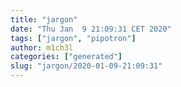 ```yaml
---
title: "jargon"
date: "Thu Jan  9 21:09:31 CET 2020"
tags: ["jargon", "pipotron"]
author: m1ch3l
categories: ["generated"]
slug: "jargon/2020-01-09-21:09:31"
---
```



